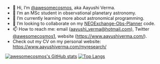 - 👋 Hi, I’m [@awesomecosmos](https://github.com/awesomecosmos "My GitHub Repositories"), aka Aayushi Verma.
- 👀 I’m an MSc student in observational planetary astronomy.
- 🌱 I’m currently learning more about astronomical programming.
- 💞️ I’m looking to collaborate on my [NEOExchange-Obs-Planner](https://github.com/awesomecosmos/NEOExchange-Observations-Planner "my repo") code.
- 📫 How to reach me: email (aayushi_verma@hotmail.com), Twitter [@awesomecosmos1](https://twitter.com/awesomecosmos1 "my Twitter!"), website (https://www.aayushiverma.com/).
- Check out my CV on my personal website: https://www.aayushiverma.com/myresearch/

<!---
awesomecosmos/awesomecosmos is a ✨ special ✨ repository because its `README.md` (this file) appears on your GitHub profile.
You can click the Preview link to take a look at your changes.
--->

[![awesomecosmos's GitHub stats](https://github-readme-stats.vercel.app/api?username=awesomecosmos&count_private=true&show_icons=true&theme=midnight-purple)](https://github.com/anuraghazra/github-readme-stats) [![Top Langs](https://github-readme-stats.vercel.app/api/top-langs/?username=awesomecosmos&theme=midnight-purple&layout=compact)](https://github.com/anuraghazra/github-readme-stats)


